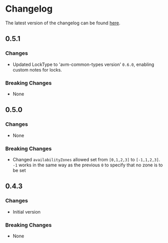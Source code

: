 # Changelog

The latest version of the changelog can be found [here](https://github.com/Azure/bicep-registry-modules/blob/main/avm/res/compute/disk/CHANGELOG.md).

## 0.5.1

### Changes

- Updated LockType to 'avm-common-types version' `0.6.0`, enabling custom notes for locks.

### Breaking Changes

- None

## 0.5.0

### Changes

- None

### Breaking Changes

- Changed `availabilityZones` allowed set from `[0,1,2,3]` to `[-1,1,2,3]`. `-1` works in the same way as the previous `0` to specify that no zone is to be set

## 0.4.3

### Changes

- Initial version

### Breaking Changes

- None
